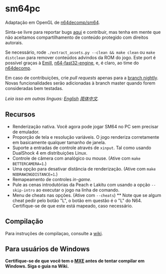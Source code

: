 # sm64pc

Adaptação em OpenGL de [n64decomp/sm64](https://github.com/n64decomp/sm64).

Sinta-se livre para reportar bugs [aqui](https://github.com/sm64pc/sm64pc/issues) e contribuir, mas tenha em mente que não
aceitamos compartilhamento de conteúdo protegido com direitos autorais.

Se necessário, rode `./extract_assets.py --clean && make clean` ou `make distclean` para remover conteúdos advindos da ROM do jogo.
Este port é possível graças à [Emill](https://github.com/Emill), [n64-fast32-engine](https://github.com/Emill/n64-fast3d-engine/), e, é claro, ao
time do [n64decomp](https://github.com/n64decomp).

Em caso de contribuições, crie _pull requests_ apenas para a [branch nightly](https://github.com/sm64pc/sm64pc/tree/nightly/).
Novas funcionalidades serão adicionadas à branch master quando forem consideradas bem testadas.

*Leia isso em outras linguas: [English](README.md) [简体中文](README_zh_CN.md).*

## Recursos

* Renderização nativa. Você agora pode jogar SM64 no PC sem precisar de emulador.
* Proporção de tela e resolução variáveis. O jogo renderiza corretamente em basicamente qualquer tamanho de janela.
* Suporte a entradas de controle através de `xinput`. Tal como usando DualShock 4 em distribuições Linux.
* Controle de câmera com analógico ou mouse. (Ative com `make BETTERCAMERA=1`.)
* Uma opção para desativar distância de renderização. (Ative com `make NODRAWINGDISTANCE=1`.)
* Remapeamento de controles _in-game_.
* Pule as cenas introdutórias da Peach e Lakitu com usando a opção `--skip-intro` ao executar o jogo na linha de comando.
* Menu de cheats nas opções. (Ative com `--cheats`)
** Note que se algum cheat pedir pelo botão "L", o botão em questão é o "L" do N64. Certifique-se de que este está mapeado, caso necessário.

## Compilação

Para instruções de compilaçao, consulte a [wiki](https://github.com/sm64pc/sm64pc/wiki).

## Para usuários de Windows

**Certifique-se de que você tem o [MXE](mxe.cc) antes de tentar compilar em Windows. Siga o guia na Wiki.**
